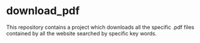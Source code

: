 # download_pdf
This repository contains a project which downloads all the specific .pdf files contained by all the website searched by specific key words.
